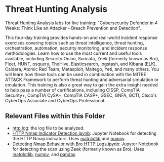 # Threat Hunting Analysis
Threat Hunting Analysis labs for live training: "Cybersecurity Defender in 4 Weeks: Think Like an Attacker - Breach Prevention and Detection".

This four-day training provides hands-on and real-world incident response exercises covering topics such as threat intelligence, threat hunting, orchestration, automation, security monitoring, and incident response methodologies. Learn how to use the most current and useful tools available, including Security Onion, Suricata, Zeek (formerly known as Bro), Fleet, HUNT, osquery, TheHive, Elasticsearch, logstash, and Kibana (ELK), Caldera, Atomic Red Team, Metasploit, Maltego, Yeti, and many others. You will learn how these tools can be used in combination with the MITRE ATT&CK Framework to perform threat hunting and adversarial simulation or emulation. This training is also a great way to gain the extra insight needed to help pass a number of certifications, including CISSP, CompTIA Security+, CompTIA CySA+, CompTIA CASP+, GSEC, GNFA, GCTI, Cisco's CyberOps Associate and CyberOps Professional.

## Relevant Files within this Folder
- [http.log](http.log): the log file to be analyzed.
- [HTTP Nmap Indicator Detection.ipynb](https://github.com/The-Art-of-Hacking/h4cker/blob/master/dfir/threat-hunting-analysis-main/HTTP%20Nmap%20Indicator%20Detection.ipynb): Jupyter Notebook for detecting the HTTP Nmap indicators.  Uses [matplotlib](https://matplotlib.org/) and [numpy](https://numpy.org/). 
- [Detecting Nmap Behavior with Bro HTTP Logs.ipynb](https://github.com/The-Art-of-Hacking/h4cker/blob/master/dfir/threat-hunting-analysis-main/Detecting%20Nmap%20Behavior%20with%20Bro%20HTTP%20Logs.ipynb): Jupyter Notebook for detecting the scan using Zeek (formerly known as Bro). Uses [matplotlib](https://matplotlib.org/), [numpy](https://numpy.org/), and [pandas](https://pandas.pydata.org/). 
